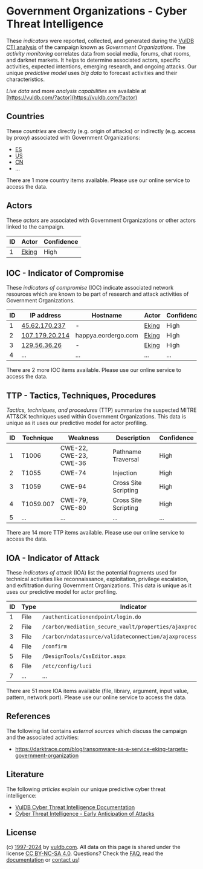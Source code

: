 # Government Organizations - Cyber Threat Intelligence

These _indicators_ were reported, collected, and generated during the [VulDB CTI analysis](https://vuldb.com/?kb.cti) of the campaign known as _Government Organizations_. The _activity monitoring_ correlates data from social media, forums, chat rooms, and darknet markets. It helps to determine associated actors, specific activities, expected intentions, emerging research, and ongoing attacks. Our unique _predictive model_ uses _big data_ to forecast activities and their characteristics.

_Live data_ and more _analysis capabilities_ are available at [https://vuldb.com/?actor](https://vuldb.com/?actor)

## Countries

These _countries_ are directly (e.g. origin of attacks) or indirectly (e.g. access by proxy) associated with Government Organizations:

* [ES](https://vuldb.com/?country.es)
* [US](https://vuldb.com/?country.us)
* [CN](https://vuldb.com/?country.cn)
* ...

There are 1 more country items available. Please use our online service to access the data.

## Actors

These _actors_ are associated with Government Organizations or other actors linked to the campaign.

ID | Actor | Confidence
-- | ----- | ----------
1 | [Eking](https://vuldb.com/?actor.eking) | High

## IOC - Indicator of Compromise

These _indicators of compromise_ (IOC) indicate associated network resources which are known to be part of research and attack activities of Government Organizations.

ID | IP address | Hostname | Actor | Confidence
-- | ---------- | -------- | ----- | ----------
1 | [45.62.170.237](https://vuldb.com/?ip.45.62.170.237) | - | [Eking](https://vuldb.com/?actor.eking) | High
2 | [107.179.20.214](https://vuldb.com/?ip.107.179.20.214) | happya.eordergo.com | [Eking](https://vuldb.com/?actor.eking) | High
3 | [129.56.36.26](https://vuldb.com/?ip.129.56.36.26) | - | [Eking](https://vuldb.com/?actor.eking) | High
4 | ... | ... | ... | ...

There are 2 more IOC items available. Please use our online service to access the data.

## TTP - Tactics, Techniques, Procedures

_Tactics, techniques, and procedures_ (TTP) summarize the suspected MITRE ATT&CK techniques used within Government Organizations. This data is unique as it uses our predictive model for actor profiling.

ID | Technique | Weakness | Description | Confidence
-- | --------- | -------- | ----------- | ----------
1 | T1006 | CWE-22, CWE-23, CWE-36 | Pathname Traversal | High
2 | T1055 | CWE-74 | Injection | High
3 | T1059 | CWE-94 | Cross Site Scripting | High
4 | T1059.007 | CWE-79, CWE-80 | Cross Site Scripting | High
5 | ... | ... | ... | ...

There are 14 more TTP items available. Please use our online service to access the data.

## IOA - Indicator of Attack

These _indicators of attack_ (IOA) list the potential fragments used for technical activities like reconnaissance, exploitation, privilege escalation, and exfiltration during Government Organizations. This data is unique as it uses our predictive model for actor profiling.

ID | Type | Indicator | Confidence
-- | ---- | --------- | ----------
1 | File | `/authenticationendpoint/login.do` | High
2 | File | `/carbon/mediation_secure_vault/properties/ajaxprocessor.jsp` | High
3 | File | `/carbon/ndatasource/validateconnection/ajaxprocessor.jsp` | High
4 | File | `/confirm` | Medium
5 | File | `/DesignTools/CssEditor.aspx` | High
6 | File | `/etc/config/luci` | High
7 | ... | ... | ...

There are 51 more IOA items available (file, library, argument, input value, pattern, network port). Please use our online service to access the data.

## References

The following list contains _external sources_ which discuss the campaign and the associated activities:

* https://darktrace.com/blog/ransomware-as-a-service-eking-targets-government-organization

## Literature

The following _articles_ explain our unique predictive cyber threat intelligence:

* [VulDB Cyber Threat Intelligence Documentation](https://vuldb.com/?kb.cti)
* [Cyber Threat Intelligence - Early Anticipation of Attacks](https://www.scip.ch/en/?labs.20201022)

## License

(c) [1997-2024](https://vuldb.com/?kb.changelog) by [vuldb.com](https://vuldb.com/?kb.about). All data on this page is shared under the license [CC BY-NC-SA 4.0](https://creativecommons.org/licenses/by-nc-sa/4.0/). Questions? Check the [FAQ](https://vuldb.com/?kb.faq), read the [documentation](https://vuldb.com/?kb) or [contact us](https://vuldb.com/?contact)!
